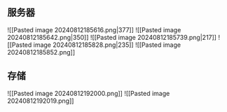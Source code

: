 ## 服务器
![[Pasted image 20240812185616.png|377]]
![[Pasted image 20240812185642.png|350]]
![[Pasted image 20240812185739.png|217]]
![[Pasted image 20240812185828.png|235]]
![[Pasted image 20240812185852.png]]

## 存储
![[Pasted image 20240812192000.png]]
![[Pasted image 20240812192019.png]]
